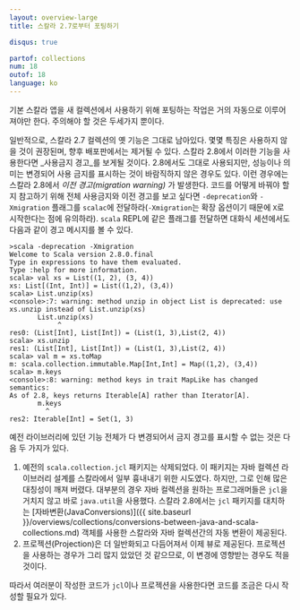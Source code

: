 ```yaml
---
layout: overview-large
title: 스칼라 2.7로부터 포팅하기

disqus: true

partof: collections
num: 18
outof: 18
language: ko
---
```


기본 스칼라 앱을 새 컬렉션에서 사용하기 위해 포팅하는 작업은 거의 자동으로 이루어져야만 한다. 주의해야 할 것은 두세가지 뿐이다.

일반적으로, 스칼라 2.7 컬렉션의 옛 기능은 그대로 남아있다. 몇몇 특징은 사용하지 않을 것이 권장된며, 향후 배포판에서는 제거될 수 있다. 스칼라 2.8에서 이러한 기능을 사용한다면 _사용금지 경고_를 보게될 것이다. 2.8에서도 그대로 사용되지만, 성능이나 의미는 변경되어 사용 금지를 표시하는 것이 바람직하지 않은 경우도 있다. 이런 경우에는 스칼라 2.8에서 _이전 경고(migration warning)_ 가 발생한다. 코드를 어떻게 바꿔야 할지 참고하기 위해 전체 사용금지와 이전 경고를 보고 싶다면 `-deprecation`와 `-Xmigration` 플래그를 `scalac`에 전달하라(`-Xmigration`는 확장 옵션이기 때문에 `X`로 시작한다는 점에 유의하라). `scala` REPL에 같은 플래그를 전달하면 대화식 세션에서도 다음과 같이 경고 메시지를 볼 수 있다.

    >scala -deprecation -Xmigration
    Welcome to Scala version 2.8.0.final
    Type in expressions to have them evaluated.
    Type :help for more information.
    scala> val xs = List((1, 2), (3, 4))
    xs: List[(Int, Int)] = List((1,2), (3,4))
    scala> List.unzip(xs)
    <console>:7: warning: method unzip in object List is deprecated: use xs.unzip instead of List.unzip(xs)
           List.unzip(xs)
                ^
    res0: (List[Int], List[Int]) = (List(1, 3),List(2, 4))
    scala> xs.unzip
    res1: (List[Int], List[Int]) = (List(1, 3),List(2, 4))
    scala> val m = xs.toMap
    m: scala.collection.immutable.Map[Int,Int] = Map((1,2), (3,4))
    scala> m.keys
    <console>:8: warning: method keys in trait MapLike has changed semantics:
    As of 2.8, keys returns Iterable[A] rather than Iterator[A].
           m.keys
             ^
    res2: Iterable[Int] = Set(1, 3)

예전 라이브러리에 있던 기능 전체가 다 변경되어서 금지 경고를 표시할 수 없는 것은 다음 두 가지가 있다.

1. 예전의 `scala.collection.jcl` 패키지는 삭제되었다. 이 패키지는 자바 컬렉션 라이브러리 설계를 스칼라에서 일부 흉내내기 위한 시도였다. 하지만, 그로 인해 많은 대칭성이 깨져 버렸다. 대부분의 경우 자바 컬렉션을 원하는 프로그래머들은 `jcl`을 거치지 않고 바로 `java.util`을 사용했다. 스칼라 2.8에서는 `jcl` 패키지를 대치하는 [자바변환(JavaConversions)]({{ site.baseurl }}/overviews/collections/conversions-between-java-and-scala-collections.md) 객체를 사용한 스칼라와 자바 컬렉션간의 자동 변환이 제공된다.
2. 프로젝션(Projection)은 더 일반화되고 다듬어져서 이제 뷰로 제공된다. 프로젝션을 사용하는 경우가 그리 많지 았았던 것 같으므로, 이 변경에 영향받는 경우도 적을 것이다.

따라서 여러분이 작성한 코드가 `jcl`이나 프로젝션을 사용한다면 코드를 조금은 다시 작성할 필요가 있다.

